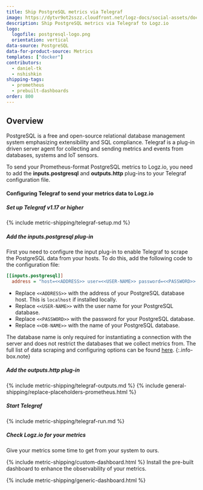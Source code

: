 ```yaml
---
title: Ship PostgreSQL metrics via Telegraf
image: https://dytvr9ot2sszz.cloudfront.net/logz-docs/social-assets/docs-social.jpg
description: Ship PostgreSQL metrics via Telegraf to Logz.io
logo:
  logofile: postgresql-logo.png
  orientation: vertical
data-source: PostgreSQL 
data-for-product-source: Metrics
templates: ["docker"]
contributors:
  - daniel-tk
  - nshishkin
shipping-tags:  
  - prometheus
  - prebuilt-dashboards
order: 800
---
```


## Overview

PostgreSQL is a free and open-source relational database management system emphasizing extensibility and SQL compliance. Telegraf is a plug-in driven server agent for collecting and sending metrics and events from databases, systems and IoT sensors.

To send your Prometheus-format PostgreSQL metrics to Logz.io, you need to add the **inputs.postgresql** and **outputs.http** plug-ins to your Telegraf configuration file.


<!-- logzio-inject:install:grafana:dashboards ids=["3L7cjHptO2CFcrvpqGCNI0"] --> 

#### Configuring Telegraf to send your metrics data to Logz.io

<div class="tasklist">

##### Set up Telegraf v1.17 or higher

{% include metric-shipping/telegraf-setup.md %}
 
##### Add the inputs.postgresql plug-in

First you need to configure the input plug-in to enable Telegraf to scrape the PostgreSQL data from your hosts. To do this, add the following code to the configuration file:


``` ini
[[inputs.postgresql]]
  address = "host=<<ADDRESS>> user=<<USER-NAME>> password=<<PASSWORD>> sslmode=disable dbname=<<DB-NAME>>"
```
* Replace `<<ADDRESS>>` with the address of your PostgreSQL database host. This is `localhost` if installed locally.
* Replace `<<USER-NAME>>` with the user name for your PostgreSQL database.
* Replace `<<PASSWORD>>` with the password for your PostgreSQL database.
* Replace `<<DB-NAME>>` with the name of your PostgreSQL database.

<!-- info-box-start:info -->
The database name is only required for instantiating a connection with the server and does not restrict the databases that we collect metrics from. The full list of data scraping and configuring options can be found [here](https://github.com/influxdata/telegraf/blob/release-1.18/plugins/inputs/postgresql/README.md).
{:.info-box.note}
<!-- info-box-end -->

##### Add the outputs.http plug-in

{% include metric-shipping/telegraf-outputs.md %}
{% include general-shipping/replace-placeholders-prometheus.html %}

##### Start Telegraf

{% include metric-shipping/telegraf-run.md %}

##### Check Logz.io for your metrics

Give your metrics some time to get from your system to ours.

{% include metric-shipping/custom-dashboard.html %} Install the pre-built dashboard to enhance the observability of your metrics.

<!-- logzio-inject:install:grafana:dashboards ids=["3L7cjHptO2CFcrvpqGCNI0"] --> 

{% include metric-shipping/generic-dashboard.html %} 


</div>
